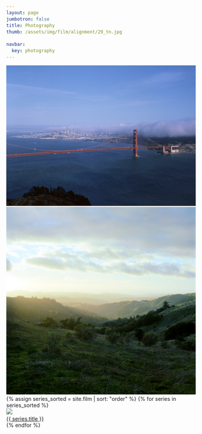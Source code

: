 ```yaml
---
layout: page
jumbotron: false
title: Photography
thumb: /assets/img/film/alignment/29_tn.jpg

navbar:
  key: photography
---
```


<div class="img-box series-thumb">
  <img src="/assets/img/film/selected/goldengate.jpg"/>
</div>

<div class="img-box series-thumb">
  <img src="/assets/img/film/selected/montebello.jpg"/>
</div>

<div class="series-thumb-container">
{% assign series_sorted = site.film | sort: "order" %}
{% for series in series_sorted %}
  <div class="img-box series-thumb">
    <a href="{{ series.url }}">
      <img src="/assets/img/film/{{ series.key }}/{{ series.key_photo }}_tn.jpg"/>
      <div class="caption">
        {{ series.title }}
      </div>
    </a>
  </div>
{% endfor %}
</div>